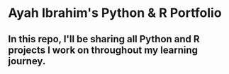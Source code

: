 # Ayah Ibrahim's Python & R Portfolio
## In this repo, I'll be sharing all Python and R projects I work on throughout my learning journey. 
